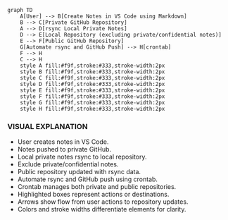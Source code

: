 ```mermaid
graph TD
    A[User] --> B[Create Notes in VS Code using Markdown]
    B --> C[Private GitHub Repository]
    A --> D[rsync Local Private Notes]
    D --> E[Local Repository (excluding private/confidential notes)]
    E --> F[Public GitHub Repository]
    G[Automate rsync and GitHub Push] --> H[crontab]
    F --> H
    C --> H
    style A fill:#f9f,stroke:#333,stroke-width:2px
    style B fill:#f9f,stroke:#333,stroke-width:2px
    style C fill:#f9f,stroke:#333,stroke-width:2px
    style D fill:#f9f,stroke:#333,stroke-width:2px
    style E fill:#f9f,stroke:#333,stroke-width:2px
    style F fill:#f9f,stroke:#333,stroke-width:2px
    style G fill:#f9f,stroke:#333,stroke-width:2px
    style H fill:#f9f,stroke:#333,stroke-width:2px
```

### VISUAL EXPLANATION
- User creates notes in VS Code.
- Notes pushed to private GitHub.
- Local private notes rsync to local repository.
- Exclude private/confidential notes.
- Public repository updated with rsync data.
- Automate rsync and GitHub push using crontab.
- Crontab manages both private and public repositories.
- Highlighted boxes represent actions or destinations.
- Arrows show flow from user actions to repository updates.
- Colors and stroke widths differentiate elements for clarity.